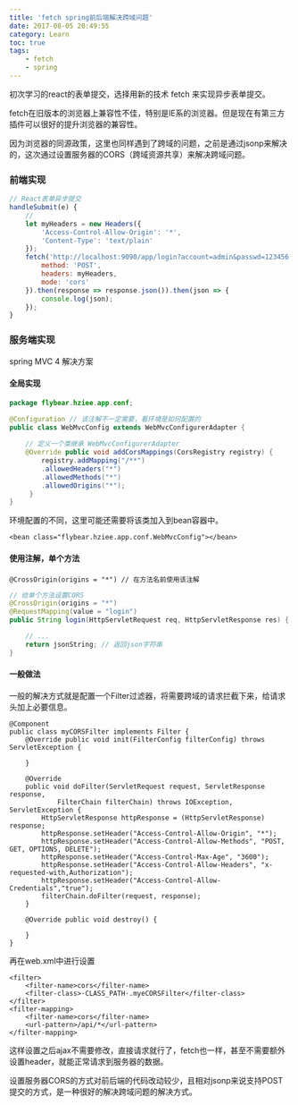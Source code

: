 ```yaml
---
title: 'fetch spring前后端解决跨域问题'
date: 2017-08-05 20:49:55
category: Learn
toc: true
tags:
    - fetch
    - spring
---
```


初次学习的react的表单提交，选择用新的技术 fetch 来实现异步表单提交。

fetch在旧版本的浏览器上兼容性不佳，特别是IE系的浏览器。但是现在有第三方插件可以很好的提升浏览器的兼容性。

因为浏览器的同源政策，这里也同样遇到了跨域的问题，之前是通过jsonp来解决的，这次通过设置服务器的CORS（跨域资源共享）来解决跨域问题。

<!--more-->

### 前端实现
```js
// React表单异步提交
handleSubmit(e) {
    // 
    let myHeaders = new Headers({
        'Access-Control-Allow-Origin': '*', 
        'Content-Type': 'text/plain'
    });
    fetch('http://localhost:9090/app/login?account=admin&passwd=123456', {
        method: 'POST',
        headers: myHeaders,
        mode: 'cors'
    }).then(response => response.json()).then(json => {
        console.log(json);
    });
}
```

### 服务端实现

spring MVC 4 解决方案

#### 全局实现

```java
package flybear.hziee.app.conf;

@Configuration // 该注解不一定需要，看环境是如何配置的
public class WebMvcConfig extends WebMvcConfigurerAdapter {
    
    // 定义一个类继承 WebMvcConfigurerAdapter
    @Override public void addCorsMappings(CorsRegistry registry) { 
    	registry.addMapping("/**")
        .allowedHeaders("*")
        .allowedMethods("*")
        .allowedOrigins("*");
	 }
}
```

环境配置的不同，这里可能还需要将该类加入到bean容器中。

```
<bean class="flybear.hziee.app.conf.WebMvcConfig"></bean>
```

#### 使用注解，单个方法

```
@CrossOrigin(origins = "*") // 在方法名前使用该注解
```

```java
// 给单个方法设置CORS
@CrossOrigin(origins = "*")
@RequestMapping(value = "login")
public String login(HttpServletRequest req, HttpServletResponse res) {

    // ...
    return jsonString; // 返回json字符串
}
```

#### 一般做法

一般的解决方式就是配置一个Filter过滤器，将需要跨域的请求拦截下来，给请求头加上必要信息。

```
@Component 
public class myCORSFilter implements Filter {
    @Override public void init(FilterConfig filterConfig) throws ServletException {
    
    } 
     
    @Override 
    public void doFilter(ServletRequest request, ServletResponse response,
            FilterChain filterChain) throws IOException, ServletException { 
        HttpServletResponse httpResponse = (HttpServletResponse) response; 
        httpResponse.setHeader("Access-Control-Allow-Origin", "*"); 
        httpResponse.setHeader("Access-Control-Allow-Methods", "POST, GET, OPTIONS, DELETE"); 
        httpResponse.setHeader("Access-Control-Max-Age", "3600"); 
        httpResponse.setHeader("Access-Control-Allow-Headers", "x-requested-with,Authorization"); 
        httpResponse.setHeader("Access-Control-Allow-Credentials","true"); 
        filterChain.doFilter(request, response); 
    } 
    
    @Override public void destroy() {
     
    } 
}
```

再在web.xml中进行设置

```
<filter> 
    <filter-name>cors</filter-name> 
    <filter-class>·CLASS_PATH·.myeCORSFilter</filter-class> 
</filter> 
<filter-mapping> 
    <filter-name>cors</filter-name> 
    <url-pattern>/api/*</url-pattern> 
</filter-mapping>
```

这样设置之后ajax不需要修改，直接请求就行了，fetch也一样，甚至不需要额外设置header，就能正常请求到服务器的数据。

设置服务器CORS的方式对前后端的代码改动较少，且相对jsonp来说支持POST提交的方式，是一种很好的解决跨域问题的解决方式。



